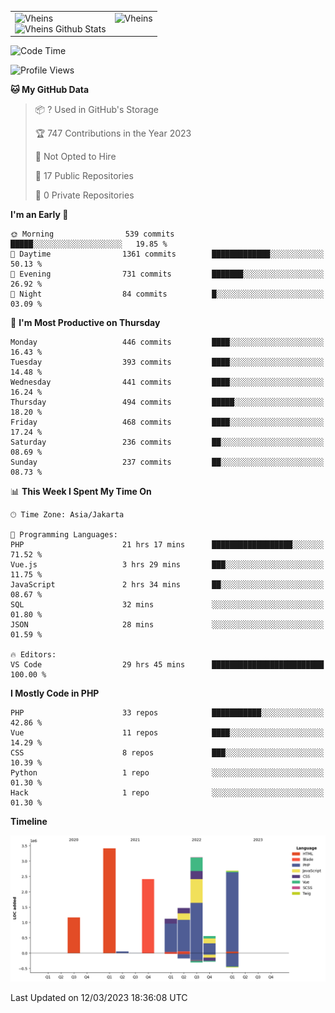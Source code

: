 <table>
  <tr>
    <td valign="top">
      <img src="https://github-readme-streak-stats.herokuapp.com/?user=Vheins&" alt="Vheins" /><br/>
      <img src="https://github-readme-stats.vercel.app/api?username=vheins&count_private=true&show_icons=true" alt="Vheins Github Stats">
    </td>
    <td valign="top">
      <img src="https://github-readme-stats.vercel.app/api/top-langs/?username=Vheins&count_private=true" alt="Vheins" /><br/>
    </td>
  </tr>
</table>

<!--START_SECTION:waka-->
![Code Time](http://img.shields.io/badge/Code%20Time-33%20hrs%2043%20mins-blue)

![Profile Views](http://img.shields.io/badge/Profile%20Views-90-blue)

**🐱 My GitHub Data** 

> 📦 ? Used in GitHub's Storage 
 > 
> 🏆 747 Contributions in the Year 2023
 > 
> 🚫 Not Opted to Hire
 > 
> 📜 17 Public Repositories 
 > 
> 🔑 0 Private Repositories 
 > 
**I'm an Early 🐤** 

```text
🌞 Morning                539 commits         █████░░░░░░░░░░░░░░░░░░░░   19.85 % 
🌆 Daytime                1361 commits        █████████████░░░░░░░░░░░░   50.13 % 
🌃 Evening                731 commits         ███████░░░░░░░░░░░░░░░░░░   26.92 % 
🌙 Night                  84 commits          █░░░░░░░░░░░░░░░░░░░░░░░░   03.09 % 
```
📅 **I'm Most Productive on Thursday** 

```text
Monday                   446 commits         ████░░░░░░░░░░░░░░░░░░░░░   16.43 % 
Tuesday                  393 commits         ████░░░░░░░░░░░░░░░░░░░░░   14.48 % 
Wednesday                441 commits         ████░░░░░░░░░░░░░░░░░░░░░   16.24 % 
Thursday                 494 commits         █████░░░░░░░░░░░░░░░░░░░░   18.20 % 
Friday                   468 commits         ████░░░░░░░░░░░░░░░░░░░░░   17.24 % 
Saturday                 236 commits         ██░░░░░░░░░░░░░░░░░░░░░░░   08.69 % 
Sunday                   237 commits         ██░░░░░░░░░░░░░░░░░░░░░░░   08.73 % 
```


📊 **This Week I Spent My Time On** 

```text
🕑︎ Time Zone: Asia/Jakarta

💬 Programming Languages: 
PHP                      21 hrs 17 mins      ██████████████████░░░░░░░   71.52 % 
Vue.js                   3 hrs 29 mins       ███░░░░░░░░░░░░░░░░░░░░░░   11.75 % 
JavaScript               2 hrs 34 mins       ██░░░░░░░░░░░░░░░░░░░░░░░   08.67 % 
SQL                      32 mins             ░░░░░░░░░░░░░░░░░░░░░░░░░   01.80 % 
JSON                     28 mins             ░░░░░░░░░░░░░░░░░░░░░░░░░   01.59 % 

🔥 Editors: 
VS Code                  29 hrs 45 mins      █████████████████████████   100.00 % 
```

**I Mostly Code in PHP** 

```text
PHP                      33 repos            ███████████░░░░░░░░░░░░░░   42.86 % 
Vue                      11 repos            ████░░░░░░░░░░░░░░░░░░░░░   14.29 % 
CSS                      8 repos             ███░░░░░░░░░░░░░░░░░░░░░░   10.39 % 
Python                   1 repo              ░░░░░░░░░░░░░░░░░░░░░░░░░   01.30 % 
Hack                     1 repo              ░░░░░░░░░░░░░░░░░░░░░░░░░   01.30 % 
```



**Timeline**

![Lines of Code chart](https://raw.githubusercontent.com/vheins/vheins/main/assets/bar_graph.png)


 Last Updated on 12/03/2023 18:36:08 UTC
<!--END_SECTION:waka-->
